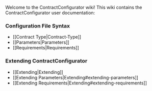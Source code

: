 Welcome to the ContractConfigurator wiki!  This wiki contains the ContractConfigurator user documentation:

### Configuration File Syntax
* [[Contract Type|Contract-Type]]
 * [[Parameters|Parameters]]
 * [[Requirements|Requirements]]

### Extending ContractConfigurator
* [[Extending|Extending]]
 * [[Extending Parameters|Extending#extending-parameters]]
 * [[Extending Requirements|Extending#extending-requirements]]
